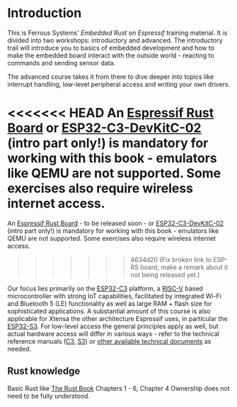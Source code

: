 # Introduction

This is Ferrous Systems' *Embedded Rust on Espressif* training material. It is divided into two workshops: introductory and advanced. The introductory trail will introduce you to basics of embedded development and how to make the embedded board interact with the outside world - reacting to commands and sending sensor data.

The advanced course takes it from there to dive deeper into topics like interrupt handling, low-level peripheral access and writing your own drivers.

<<<<<<< HEAD
An [Espressif Rust Board]([https://](https://github.com/esp-rs/esp-rust-board)) or [ESP32-C3-DevKitC-02](https://docs.espressif.com/projects/esp-idf/en/latest/esp32c3/hw-reference/esp32c3/user-guide-devkitc-02.html) (intro part only!) is mandatory for working with this book - emulators like QEMU are not supported. Some exercises also require wireless internet access.
=======
An [Espressif Rust Board](https://github.com/esp-rs/esp-rust-board) - to be released soon - or [ESP32-C3-DevKitC-02](https://docs.espressif.com/projects/esp-idf/en/latest/esp32c3/hw-reference/esp32c3/user-guide-devkitc-02.html) (intro part only!) is mandatory for working with this book - emulators like QEMU are not supported. Some exercises also require wireless internet access.
>>>>>>> 4634d20 (Fix broken link to ESP-RS board, make a remark about it not being released yet.)

Our focus lies primarily on the [ESP32-C3](https://www.espressif.com/en/products/socs/esp32-c3) platform, a [RISC-V](https://riscv.org/) based microcontroller with strong IoT capabilities, facilitated by integrated Wi-Fi and Bluetooth 5 (LE) functionality as well as large RAM + flash size for sophisticated applications. A substantial amount of this course is also applicable for Xtensa the other architecture Espressif uses, in particular the [ESP32-S3](https://www.espressif.com/en/products/socs/esp32-s3). For low-level access the general principles apply as well, but actual hardware access will differ in various ways - refer to the technical reference manuals ([C3](https://www.espressif.com/sites/default/files/documentation/esp32-c3_technical_reference_manual_en.pdf), [S3](https://www.espressif.com/sites/default/files/documentation/esp32-s3_technical_reference_manual_en.pdf)) or [other available technical documents](https://www.espressif.com/en/support/documents/technical-documents)  as needed.

## Rust knowledge

Basic Rust like [The Rust Book](https://doc.rust-lang.org/book/) Chapters 1 - 6, Chapter 4 Ownership does not need to be fully understood.  
